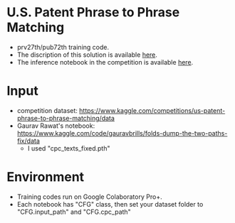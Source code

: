 # U.S. Patent Phrase to Phrase Matching
- prv27th/pub72th training code.
- The discription of this solution is available [here](https://www.kaggle.com/competitions/us-patent-phrase-to-phrase-matching/discussion/334797).
- The inference notebook in the competition is available [here](https://www.kaggle.com/code/calpis10000/pppm-ens-063).

# Input
- competition dataset: https://www.kaggle.com/competitions/us-patent-phrase-to-phrase-matching/data
- Gaurav Rawat's notebook: https://www.kaggle.com/code/gauravbrills/folds-dump-the-two-paths-fix/data
  - I used "cpc_texts_fixed.pth"
  
# Environment
- Training codes run on Google Colaboratory Pro+.
- Each notebook has "CFG" class, then set your dataset folder to "CFG.input_path" and "CFG.cpc_path"
